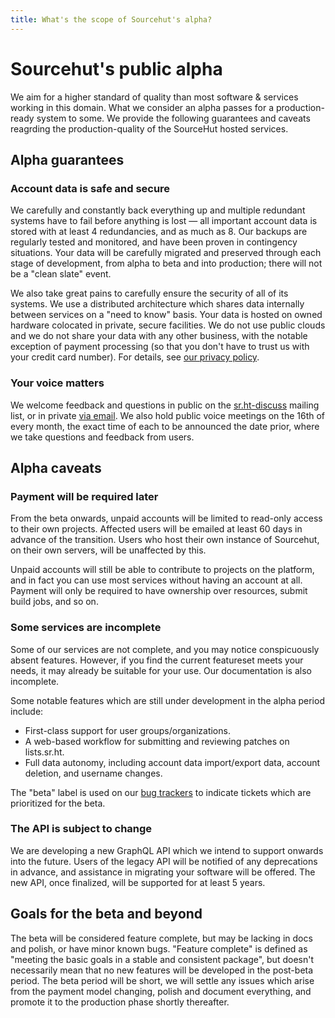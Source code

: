 ```yaml
---
title: What's the scope of Sourcehut's alpha?
---
```


# Sourcehut's public alpha

We aim for a higher standard of quality than most software & services working in
this domain. What we consider an alpha passes for a production-ready system to
some. We provide the following guarantees and caveats reagrding the
production-quality of the SourceHut hosted services.

## Alpha guarantees

### Account data is safe and secure

We carefully and constantly back everything up and multiple redundant systems
have to fail before anything is lost &mdash; all important account data is
stored with at least 4 redundancies, and as much as 8. Our backups are regularly
tested and monitored, and have been proven in contingency situations. Your data
will be carefully migrated and preserved through each stage of development, from
alpha to beta and into production; there will not be a "clean slate" event.

We also take great pains to carefully ensure the security of all of its systems.
We use a distributed architecture which shares data internally between services
on a "need to know" basis. Your data is hosted on owned hardware colocated in
private, secure facilities.  We do not use public clouds and we do not share
your data with any other business, with the notable exception of payment
processing (so that you don't have to trust us with your credit card number).
For details, see [our privacy policy](https://man.sr.ht/privacy.md).

### Your voice matters

We welcome feedback and questions in public on the
[sr.ht-discuss](https://lists.sr.ht/~sircmpwn/sr.ht-discuss) mailing list, or in
private [via email](mailto:sir@cmpwn.com). We also hold public voice meetings on
the 16th of every month, the exact time of each to be announced the date prior,
where we take questions and feedback from users.

## Alpha caveats

### Payment will be required later

From the beta onwards, unpaid accounts will be limited to read-only access to
their own projects. Affected users will be emailed at least 60 days in advance
of the transition. Users who host their own instance of Sourcehut, on their own
servers, will be unaffected by this.

Unpaid accounts will still be able to contribute to projects on the platform,
and in fact you can use most services without having an account at all. Payment
will only be required to have ownership over resources, submit build jobs, and
so on.

### Some services are incomplete

Some of our services are not complete, and you may notice conspicuously absent
features. However, if you find the current featureset meets your needs, it may
already be suitable for your use. Our documentation is also incomplete.

Some notable features which are still under development in the alpha period
include:

- First-class support for user groups/organizations.
- A web-based workflow for submitting and reviewing patches on lists.sr.ht.
- Full data autonomy, including account data import/export data, account
  deletion, and username changes.

The "beta" label is used on our
[bug trackers](https://todo.sr.ht/trackers/~sircmpwn?search=sr.ht) to indicate
tickets which are prioritized for the beta.

### The API is subject to change

We are developing a new GraphQL API which we intend to support onwards into the
future. Users of the legacy API will be notified of any deprecations in advance,
and assistance in migrating your software will be offered. The new API, once
finalized, will be supported for at least 5 years.

## Goals for the beta and beyond

The beta will be considered feature complete, but may be lacking in docs and
polish, or have minor known bugs. "Feature complete" is defined as "meeting the
basic goals in a stable and consistent package", but doesn't necessarily mean
that no new features will be developed in the post-beta period. The beta period
will be short, we will settle any issues which arise from the payment model
changing, polish and document everything, and promote it to the production phase
shortly thereafter.
